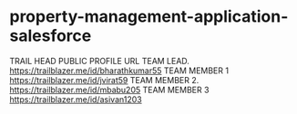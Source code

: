 # property-management-application-salesforce

TRAIL HEAD PUBLIC PROFILE URL
TEAM LEAD.     https://trailblazer.me/id/bharathkumar55
TEAM MEMBER 1  https://trailblazer.me/id/jvirat59
TEAM MEMBER 2. https://trailblazer.me/id/mbabu205 
TEAM MEMBER 3  https://trailblazer.me/id/asivan1203
